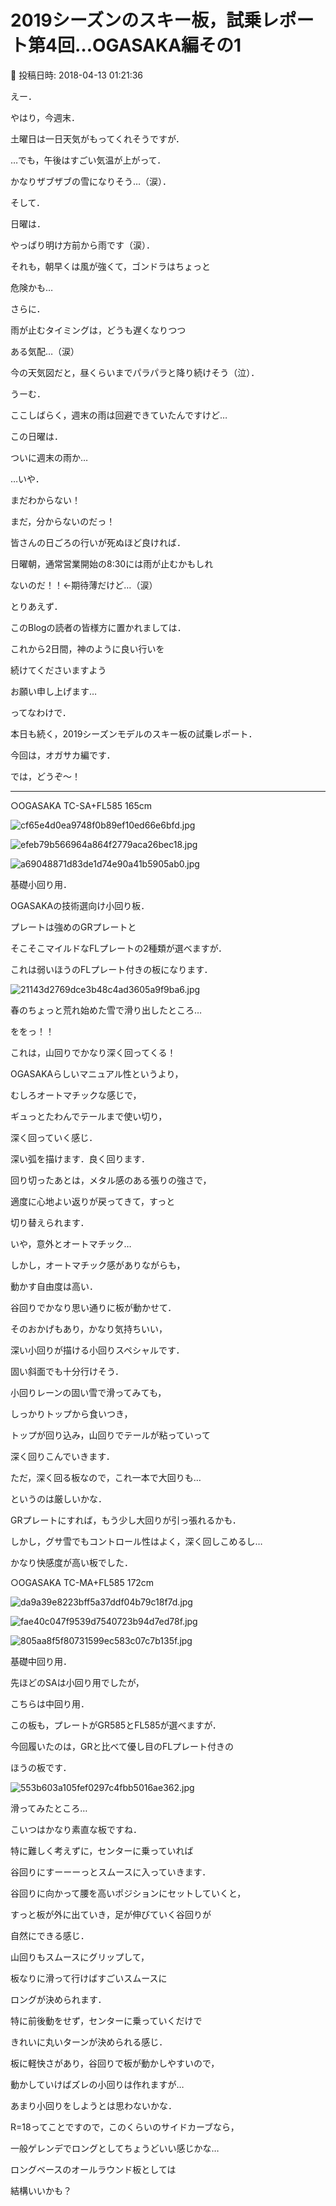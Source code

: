 # 2019シーズンのスキー板，試乗レポート第4回…OGASAKA編その1

📅 投稿日時: 2018-04-13 01:21:36

えー．


やはり，今週末．


土曜日は一日天気がもってくれそうですが．


…でも，午後はすごい気温が上がって．


かなりザブザブの雪になりそう…（涙）．





そして．


日曜は．


やっぱり明け方前から雨です（涙）．


それも，朝早くは風が強くて，ゴンドラはちょっと


危険かも…


さらに．


雨が止むタイミングは，どうも遅くなりつつ


ある気配…（涙）


今の天気図だと，昼くらいまでパラパラと降り続けそう（泣）．


うーむ．


ここしばらく，週末の雨は回避できていたんですけど…


この日曜は．


ついに週末の雨か…





…いや．


まだわからない！


まだ，分からないのだっ！


皆さんの日ごろの行いが死ぬほど良ければ．


日曜朝，通常営業開始の8:30には雨が止むかもしれ


ないのだ！！←期待薄だけど…（涙）





とりあえず．


このBlogの読者の皆様方に置かれましては．


これから2日間，神のように良い行いを


続けてくださいますよう


お願い申し上げます…





ってなわけで．


本日も続く，2019シーズンモデルのスキー板の試乗レポート．


今回は，オガサカ編です．


では，どうぞ～！[]()


---





○OGASAKA TC-SA+FL585 165cm







![cf65e4d0ea9748f0b89ef10ed66e6bfd.jpg](images/cf65e4d0ea9748f0b89ef10ed66e6bfd.jpg)









![efeb79b566964a864f2779aca26bec18.jpg](images/efeb79b566964a864f2779aca26bec18.jpg)









![a69048871d83de1d74e90a41b5905ab0.jpg](images/a69048871d83de1d74e90a41b5905ab0.jpg)







基礎小回り用．





OGASAKAの技術選向け小回り板．


プレートは強めのGRプレートと


そこそこマイルドなFLプレートの2種類が選べますが．


これは弱いほうのFLプレート付きの板になります．




![21143d2769dce3b48c4ad3605a9f9ba6.jpg](images/21143d2769dce3b48c4ad3605a9f9ba6.jpg)







春のちょっと荒れ始めた雪で滑り出したところ…


ををっ！！


これは，山回りでかなり深く回ってくる！





OGASAKAらしいマニュアル性というより，


むしろオートマチックな感じで，


ギュっとたわんでテールまで使い切り，


深く回っていく感じ．


深い弧を描けます．良く回ります．





回り切ったあとは，メタル感のある張りの強さで，


適度に心地よい返りが戻ってきて，すっと


切り替えられます．


いや，意外とオートマチック…


しかし，オートマチック感がありながらも，


動かす自由度は高い．


谷回りでかなり思い通りに板が動かせて．


そのおかげもあり，かなり気持ちいい，


深い小回りが描ける小回りスペシャルです．





固い斜面でも十分行けそう．


小回りレーンの固い雪で滑ってみても，


しっかりトップから食いつき，


トップが回り込み，山回りでテールが粘っていって


深く回りこんでいきます．





ただ，深く回る板なので，これ一本で大回りも…


というのは厳しいかな．


GRプレートにすれば，もう少し大回りが引っ張れるかも．





しかし，グサ雪でもコントロール性はよく，深く回しこめるし…


かなり快感度が高い板でした．


[]()





○OGASAKA TC-MA+FL585 172cm







![da9a39e8223bff5a37ddf04b79c18f7d.jpg](images/da9a39e8223bff5a37ddf04b79c18f7d.jpg)









![fae40c047f9539d7540723b94d7ed78f.jpg](images/fae40c047f9539d7540723b94d7ed78f.jpg)









![805aa8f5f80731599ec583c07c7b135f.jpg](images/805aa8f5f80731599ec583c07c7b135f.jpg)







基礎中回り用．





先ほどのSAは小回り用でしたが，


こちらは中回り用．





この板も，プレートがGR585とFL585が選べますが．


今回履いたのは，GRと比べて優し目のFLプレート付きの


ほうの板です．




![553b603a105fef0297c4fbb5016ae362.jpg](images/553b603a105fef0297c4fbb5016ae362.jpg)







滑ってみたところ…


こいつはかなり素直な板ですね．


特に難しく考えずに，センターに乗っていれば


谷回りにすーーーっとスムースに入っていきます．


谷回りに向かって腰を高いポジションにセットしていくと，


すっと板が外に出ていき，足が伸びていく谷回りが


自然にできる感じ．


山回りもスムースにグリップして，


板なりに滑って行けばすごいスムースに


ロングが決められます．


特に前後動をせず，センターに乗っていくだけで


きれいに丸いターンが決められる感じ．





板に軽快さがあり，谷回りで板が動かしやすいので，


動かしていけばズレの小回りは作れますが…


あまり小回りをしようとは思わないかな．





R=18ってことですので，このくらいのサイドカーブなら，


一般ゲレンデでロングとしてちょうどいい感じかな…


ロングベースのオールラウンド板としては


結構いいかも？
